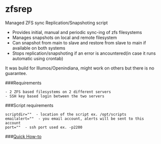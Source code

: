 zfsrep
======

Managed ZFS sync Replication/Snapshoting script

  - Provides initial, manual and periodic sync-ing of zfs filesystems
  - Manages snapshots on local and remote filesystem
  - Can snapshot from main to slave and restore from slave to main if available on both systems
  - Stops replication/snapshoting if an error is ancountered(in case it runs automatic using crontab) 

It was build for Illumos/Openindiana, might work on others but there is no guarantee. 

###Requirements

	- 2 ZFS based filesystems on 2 different servers
	- SSH key based login between the two servers

###Script requirements

	scriptdir=""  - location of the script ex. /opt/scripts
	emailalert=""  - you email account, alerts will be sent to this account
	port=""  - ssh port used ex. -p2200


###[Quick How-to](https://github.com/k3oni/zfsrep/wiki)
